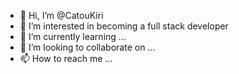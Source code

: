 - 👋 Hi, I’m @CatouKiri
- 👀 I’m interested in becoming a full stack developer 
- 🌱 I’m currently learning ...
- 💞️ I’m looking to collaborate on ...
- 📫 How to reach me ...

<!---
CatouKiri/CatouKiri is a ✨ special ✨ repository because its `README.md` (this file) appears on your GitHub profile.
You can click the Preview link to take a look at your changes.
--->
